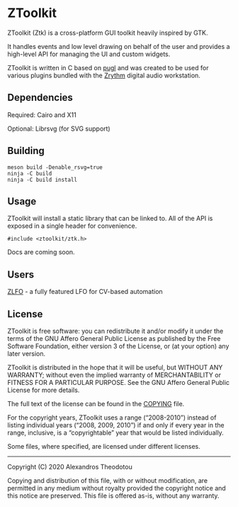 ZToolkit
========

ZToolkit (Ztk) is a cross-platform GUI toolkit
heavily inspired by GTK.

It handles events and low level drawing on
behalf of the user and provides a high-level API
for managing the UI and custom widgets.

ZToolkit is written in C based on
[pugl](https://drobilla.net/software/pugl) and was
created to be used for various plugins bundled
with the
[Zrythm](https://www.zrythm.org) digital audio
workstation.

Dependencies
------------
Required: Cairo and X11

Optional: Librsvg (for SVG support)

Building
--------

    meson build -Denable_rsvg=true
    ninja -C build
    ninja -C build install

Usage
-----
ZToolkit will install a static library that can be
linked to. All of the API is exposed in a single
header for convenience.

    #include <ztoolkit/ztk.h>

Docs are coming soon.

Users
-----
[ZLFO](https://git.zrythm.org/cgit/ZLFO/) - a fully featured LFO for CV-based automation

License
-------
ZToolkit is free software: you can redistribute it and/or modify
it under the terms of the GNU Affero General Public License as
published by the Free Software Foundation, either version 3 of the
License, or (at your option) any later version.

ZToolkit is distributed in the hope that it will be useful,
but WITHOUT ANY WARRANTY; without even the implied warranty of
MERCHANTABILITY or FITNESS FOR A PARTICULAR PURPOSE.  See the
GNU Affero General Public License for more details.

The full text of the license can be found in the
[COPYING](COPYING) file.

For the copyright years, ZToolkit uses a range (“2008-2010”) instead of
listing individual years (“2008, 2009, 2010”) if and only if every year
in the range, inclusive, is a “copyrightable” year that would be listed
individually.

Some files, where specified, are licensed under
different licenses.

----

Copyright (C) 2020 Alexandros Theodotou

Copying and distribution of this file, with or without modification,
are permitted in any medium without royalty provided the copyright
notice and this notice are preserved.  This file is offered as-is,
without any warranty.
